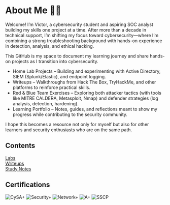 # About Me 👋🏽
Welcome! I’m Victor, a cybersecurity student and aspiring SOC analyst building my skills one project at a time. After more than a decade in technical support, I’m shifting my focus toward cybersecurity—where I’m combining a strong troubleshooting background with hands-on experience in detection, analysis, and ethical hacking.

This GitHub is my space to document my learning journey and share hands-on projects as I transition into cybersecurity.
- Home Lab Projects – Building and experimenting with Active Directory, SIEM (Splunk/Elastic), and endpoint logging.
-	Writeups – Walkthroughs from Hack The Box, TryHackMe, and other platforms to reinforce practical skills.
-	Red & Blue Team Exercises – Exploring both attacker tactics (with tools like MITRE CALDERA, Metasploit, Nmap) and defender strategies (log analysis, detection, hardening).
-	Learning Portfolio – Notes, guides, and reflections meant to show my progress while contributing to the security community.

I hope this becomes a resource not only for myself but also for other learners and security enthusiasts who are on the same path.

## Contents
[Labs](https://github.com/victorechevarria/labs)<br>
[Writeups](https://github.com/victorechevarria/writeups)<br>
[Study Notes](https://github.com/victorechevarria/notes)

## Certifications
![CySA+](https://img.shields.io/badge/CySA+-29B6F6?logo=compTIA&logoColor=white) ![Security+](https://img.shields.io/badge/Security+-E63946?logo=compTIA&logoColor=white) ![Network+](https://img.shields.io/badge/Network+-457B9D?logo=compTIA&logoColor=white) ![A+](https://img.shields.io/badge/A+-2A9D8F?logo=compTIA&logoColor=white) ![SSCP](https://img.shields.io/badge/SSCP-6A4C93?logo=isc2&logoColor=white)  

